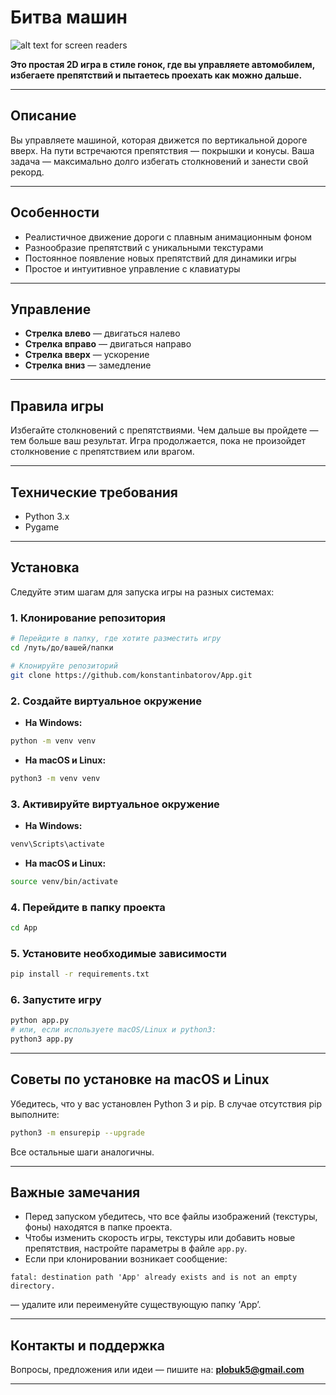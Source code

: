# Битва машин

![alt text for screen readers]([(https://github.com/konstantinbatorov/App/blob/main/Game.png?raw=true)] "Text to show on mouseover")

**Это простая 2D игра в стиле гонок, где вы управляете автомобилем, избегаете препятствий и пытаетесь проехать как можно дальше.**

---

## Описание

Вы управляете машиной, которая движется по вертикальной дороге вверх. На пути встречаются препятствия — покрышки и конусы. Ваша задача — максимально долго избегать столкновений и занести свой рекорд.

---

## Особенности

- Реалистичное движение дороги с плавным анимационным фоном  
- Разнообразие препятствий с уникальными текстурами  
- Постоянное появление новых препятствий для динамики игры  
- Простое и интуитивное управление с клавиатуры

---

## Управление

- **Стрелка влево** — двигаться налево  
- **Стрелка вправо** — двигаться направо  
- **Стрелка вверх** — ускорение  
- **Стрелка вниз** — замедление

---

## Правила игры

Избегайте столкновений с препятствиями. Чем дальше вы пройдете — тем больше ваш результат. Игра продолжается, пока не произойдет столкновение с препятствием или врагом.

---

## Технические требования

- Python 3.x  
- Pygame

---

## Установка

Следуйте этим шагам для запуска игры на разных системах:

### 1. Клонирование репозитория

```bash
# Перейдите в папку, где хотите разместить игру
cd /путь/до/вашей/папки

# Клонируйте репозиторий
git clone https://github.com/konstantinbatorov/App.git
```

### 2. Создайте виртуальное окружение

- **На Windows:**

```bash
python -m venv venv
```

- **На macOS и Linux:**

```bash
python3 -m venv venv
```

### 3. Активируйте виртуальное окружение

- **На Windows:**

```bash
venv\Scripts\activate
```

- **На macOS и Linux:**

```bash
source venv/bin/activate
```

### 4. Перейдите в папку проекта

```bash
cd App
```

### 5. Установите необходимые зависимости

```bash
pip install -r requirements.txt
```

### 6. Запустите игру

```bash
python app.py
# или, если используете macOS/Linux и python3:
python3 app.py
```

---

## Советы по установке на macOS и Linux

Убедитесь, что у вас установлен Python 3 и pip. В случае отсутствия pip выполните:

```bash
python3 -m ensurepip --upgrade
```

Все остальные шаги аналогичны.

---

## Важные замечания

- Перед запуском убедитесь, что все файлы изображений (текстуры, фоны) находятся в папке проекта.  
- Чтобы изменить скорость игры, текстуры или добавить новые препятствия, настройте параметры в файле `app.py`.  
- Если при клонировании возникает сообщение:

```plaintext
fatal: destination path 'App' already exists and is not an empty directory.
```

 — удалите или переименуйте существующую папку ‘App’.

---

## Контакты и поддержка

Вопросы, предложения или идеи — пишите на: **plobuk5@gmail.com**


---
